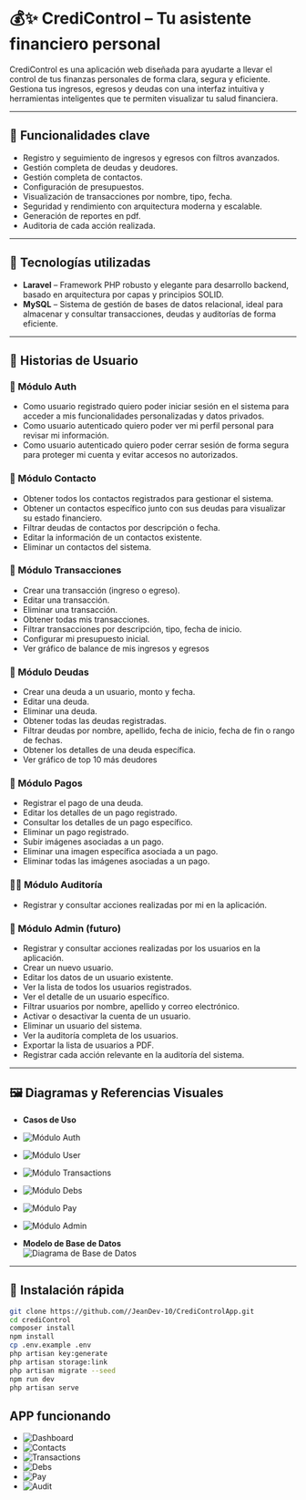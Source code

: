 # 💰✨ CrediControl – Tu asistente financiero personal

CrediControl es una aplicación web diseñada para ayudarte a llevar el control de tus finanzas personales de forma clara, segura y eficiente. Gestiona tus ingresos, egresos y deudas con una interfaz intuitiva y herramientas inteligentes que te permiten visualizar tu salud financiera.

---

## 🧩 Funcionalidades clave

-   Registro y seguimiento de ingresos y egresos con filtros avanzados.
-   Gestión completa de deudas y deudores.
-   Gestión completa de contactos.
-   Configuración de presupuestos.
-   Visualización de transacciones por nombre, tipo, fecha.
-   Seguridad y rendimiento con arquitectura moderna y escalable.
-   Generación de reportes en pdf.
-   Auditoria de cada acción realizada.

---

## 🔧 Tecnologías utilizadas

-   **Laravel** – Framework PHP robusto y elegante para desarrollo backend, basado en arquitectura por capas y principios SOLID.
-   **MySQL** – Sistema de gestión de bases de datos relacional, ideal para almacenar y consultar transacciones, deudas y auditorías de forma eficiente.

---

## 📖 Historias de Usuario

### 👤 Módulo Auth

-   Como usuario registrado quiero poder iniciar sesión en el sistema para acceder a mis funcionalidades personalizadas y datos privados.
-   Como usuario autenticado quiero poder ver mi perfil personal para revisar mi información.
-   Como usuario autenticado quiero poder cerrar sesión de forma segura para proteger mi cuenta y evitar accesos no autorizados.

### 👤 Módulo Contacto

-   Obtener todos los contactos registrados para gestionar el sistema.
-   Obtener un contactos específico junto con sus deudas para visualizar su estado financiero.
-   Filtrar deudas de contactos por descripción o fecha.
-   Editar la información de un contactos existente.
-   Eliminar un contactos del sistema.

### 💸 Módulo Transacciones

-   Crear una transacción (ingreso o egreso).
-   Editar una transacción.
-   Eliminar una transacción.
-   Obtener todas mis transacciones.
-   Filtrar transacciones por descripción, tipo, fecha de inicio.
-   Configurar mi presupuesto inicial.
-   Ver gráfico de balance de mis ingresos y egresos

### 🧾 Módulo Deudas

-   Crear una deuda a un usuario, monto y fecha.
-   Editar una deuda.
-   Eliminar una deuda.
-   Obtener todas las deudas registradas.
-   Filtrar deudas por nombre, apellido, fecha de inicio, fecha de fin o rango de fechas.
-   Obtener los detalles de una deuda específica.
-   Ver gráfico de top 10 más deudores

### 🧾 Módulo Pagos

-   Registrar el pago de una deuda.
-   Editar los detalles de un pago registrado.
-   Consultar los detalles de un pago específico.
-   Eliminar un pago registrado.
-   Subir imágenes asociadas a un pago.
-   Eliminar una imagen específica asociada a un pago.
-   Eliminar todas las imágenes asociadas a un pago.

### 🕵️‍♂️ Módulo Auditoría

-   Registrar y consultar acciones realizadas por mi en la aplicación.

### 🧾 Módulo Admin (futuro)

-   Registrar y consultar acciones realizadas por los usuarios en la aplicación.
-   Crear un nuevo usuario.
-   Editar los datos de un usuario existente.
-   Ver la lista de todos los usuarios registrados.
-   Ver el detalle de un usuario específico.
-   Filtrar usuarios por nombre, apellido y correo electrónico.
-   Activar o desactivar la cuenta de un usuario.
-   Eliminar un usuario del sistema.
-   Ver la auditoría completa de los usuarios.
-   Exportar la lista de usuarios a PDF.
-   Registrar cada acción relevante en la auditoría del sistema.

---

## 🖼️ Diagramas y Referencias Visuales

-   **Casos de Uso**
-   ![Módulo Auth](/public/assets/auth.png)
-   ![Módulo User](/public/assets/user.png)
-   ![Módulo Transactions](/public/assets/transactions.png)
-   ![Módulo Debs](/public/assets/debts.png)
-   ![Módulo Pay](/public/assets/pays.png)
-   ![Módulo Admin](/public/assets/admin.png)

-   **Modelo de Base de Datos**  
    ![Diagrama de Base de Datos](/public/assets/bd.png)

---

## 🚀 Instalación rápida

```bash
git clone https://github.com//JeanDev-10/CrediControlApp.git
cd crediControl
composer install
npm install
cp .env.example .env
php artisan key:generate
php artisan storage:link
php artisan migrate --seed
npm run dev
php artisan serve
```

## APP funcionando

-   ![Dashboard](/public/assets/auth.png)
-   ![Contacts](/public/assets/user.png)
-   ![Transactions](/public/assets/transactions.png)
-   ![Debs](/public/assets/debts.png)
-   ![Pay](/public/assets/pays.png)
-   ![Audit](/public/assets/admin.png)
